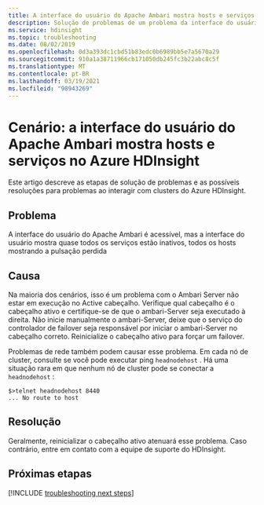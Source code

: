 ```yaml
---
title: A interface do usuário do Apache Ambari mostra hosts e serviços no Azure HDInsight
description: Solução de problemas de um problema da interface do usuário do Apache Ambari quando ele mostra hosts e serviços no Azure HDInsight
ms.service: hdinsight
ms.topic: troubleshooting
ms.date: 08/02/2019
ms.openlocfilehash: 0d3a393dc1cbd51b83edc0b6989bb5e7a5670a29
ms.sourcegitcommit: 910a1a38711966cb171050db245fc3b22abc8c5f
ms.translationtype: MT
ms.contentlocale: pt-BR
ms.lasthandoff: 03/19/2021
ms.locfileid: "98943269"
---
```

# <a name="scenario-apache-ambari-ui-shows-down-hosts-and-services-in-azure-hdinsight"></a>Cenário: a interface do usuário do Apache Ambari mostra hosts e serviços no Azure HDInsight

Este artigo descreve as etapas de solução de problemas e as possíveis resoluções para problemas ao interagir com clusters do Azure HDInsight.

## <a name="issue"></a>Problema

A interface do usuário do Apache Ambari é acessível, mas a interface do usuário mostra quase todos os serviços estão inativos, todos os hosts mostrando a pulsação perdida

## <a name="cause"></a>Causa

Na maioria dos cenários, isso é um problema com o Ambari Server não estar em execução no Active cabeçalho. Verifique qual cabeçalho é o cabeçalho ativo e certifique-se de que o ambari-Server seja executado à direita. Não inicie manualmente o ambari-Server, deixe que o serviço do controlador de failover seja responsável por iniciar o ambari-Server no cabeçalho correto. Reinicialize o cabeçalho ativo para forçar um failover.

Problemas de rede também podem causar esse problema. Em cada nó de cluster, consulte se você pode executar ping `headnodehost` . Há uma situação rara em que nenhum nó de cluster pode se conectar a `headnodehost` :

```
$>telnet headnodehost 8440
... No route to host
```

## <a name="resolution"></a>Resolução

Geralmente, reinicializar o cabeçalho ativo atenuará esse problema. Caso contrário, entre em contato com a equipe de suporte do HDInsight.

## <a name="next-steps"></a>Próximas etapas

[!INCLUDE [troubleshooting next steps](../../../includes/hdinsight-troubleshooting-next-steps.md)]
